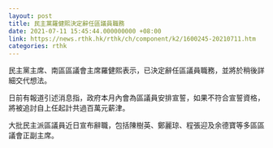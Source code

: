 ```yaml
---
layout: post
title: 民主黨羅健熙決定辭任區議員職務
date: 2021-07-11 15:45:44.000000000 +08:00
link: https://news.rthk.hk/rthk/ch/component/k2/1600245-20210711.htm
categories: rthk
---
```


民主黨主席、南區區議會主席羅健熙表示，已決定辭任區議員職務，並將於稍後詳細交代想法。

日前有報道引述消息指，政府本月內會為區議員安排宣誓，如果不符合宣誓資格，將被追討自上任起計共過百萬元薪津。

大批民主派區議員近日宣布辭職，包括陳樹英、鄭麗琼、程張迎及余德寶等多區區議會正副主席。
